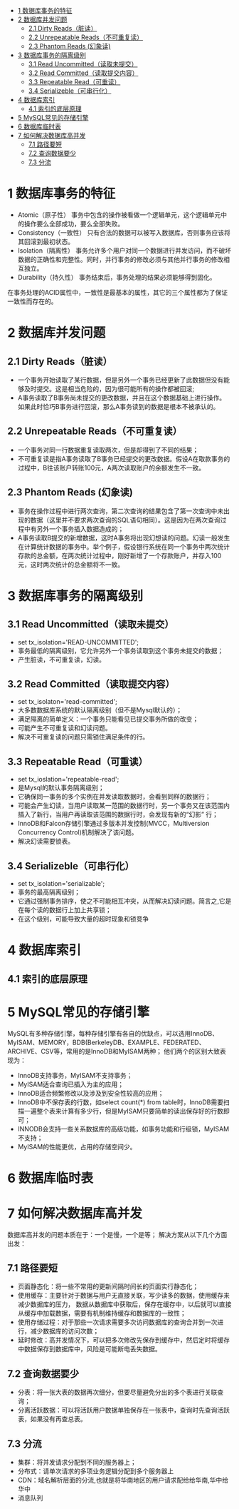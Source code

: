 <!-- TOC -->

- [1 数据库事务的特征](#1-数据库事务的特征)
- [2 数据库并发问题](#2-数据库并发问题)
    - [2.1 Dirty Reads（脏读）](#21-dirty-reads脏读)
    - [2.2 Unrepeatable Reads（不可重复读）](#22-unrepeatable-reads不可重复读)
    - [2.3 Phantom Reads (幻象读)](#23-phantom-reads-幻象读)
- [3 数据库事务的隔离级别](#3-数据库事务的隔离级别)
    - [3.1 Read Uncommitted（读取未提交）](#31-read-uncommitted读取未提交)
    - [3.2 Read Committed（读取提交内容）](#32-read-committed读取提交内容)
    - [3.3 Repeatable Read（可重读）](#33-repeatable-read可重读)
    - [3.4 Serializeble（可串行化）](#34-serializeble可串行化)
- [4 数据库索引](#4-数据库索引)
    - [4.1 索引的底层原理](#41-索引的底层原理)
- [5 MySQL常见的存储引擎](#5-mysql常见的存储引擎)
- [6 数据库临时表](#6-数据库临时表)
- [7 如何解决数据库高并发](#7-如何解决数据库高并发)
    - [7.1 路径要短](#71-路径要短)
    - [7.2 查询数据要少](#72-查询数据要少)
    - [7.3 分流](#73-分流)

<!-- /TOC -->
# 1 数据库事务的特征
* Atomic（原子性）
事务中包含的操作被看做一个逻辑单元，这个逻辑单元中的操作要么全部成功，要么全部失败。
* Consistency（一致性）
只有合法的数据可以被写入数据库，否则事务应该将其回滚到最初状态。
* Isolation（隔离性）
事务允许多个用户对同一个数据进行并发访问，而不破坏数据的正确性和完整性。同时，并行事务的修改必须与其他并行事务的修改相互独立。 
* Durability（持久性）
事务结束后，事务处理的结果必须能够得到固化。

在事务处理的ACID属性中，一致性是最基本的属性，其它的三个属性都为了保证一致性而存在的。
# 2 数据库并发问题
## 2.1 Dirty Reads（脏读）
* 一个事务开始读取了某行数据，但是另外一个事务已经更新了此数据但没有能够及时提交。这是相当危险的，因为很可能所有的操作都被回滚;
* A事务读取了B事务尚未提交的更改数据，并且在这个数据基础上进行操作。如果此时恰巧B事务进行回滚，那么A事务读到的数据是根本不被承认的。
## 2.2 Unrepeatable Reads（不可重复读）
* 一个事务对同一行数据重复读取两次，但是却得到了不同的结果；
* 不可重复读是指A事务读取了B事务已经提交的更改数据。假设A在取款事务的过程中，B往该账户转账100元，A两次读取账户的余额发生不一致。
## 2.3 Phantom Reads (幻象读)
* 事务在操作过程中进行两次查询，第二次查询的结果包含了第一次查询中未出现的数据（这里并不要求两次查询的SQL语句相同）。这是因为在两次查询过程中有另外一个事务插入数据造成的；
* A事务读取B提交的新增数据，这时A事务将出现幻想读的问题。幻读一般发生在计算统计数据的事务中。举个例子，假设银行系统在同一个事务中两次统计存款的总金额，在两次统计过程中，刚好新增了一个存款账户，并存入100元，这时两次统计的总金额将不一致。
# 3 数据库事务的隔离级别
## 3.1 Read Uncommitted（读取未提交）
* set tx_isolation='READ-UNCOMMITTED';
* 事务最低的隔离级别，它允许另外一个事务读取到这个事务未提交的数据；
* 产生脏读，不可重复读，幻读。
## 3.2 Read Committed（读取提交内容）
* set tx_isolaton='read-committed';
* 大多数数据库系统的默认隔离级别（但不是Mysql默认的）；
* 满足隔离的简单定义：一个事务只能看见已提交事务所做的改变；
* 可能产生不可重复读和幻读问题。
* 解决不可重复读的问题只需锁住满足条件的行。
## 3.3 Repeatable Read（可重读）
* set tx_ioslation='repeatable-read';
* 是Mysql的默认事务隔离级别；
* 它确保同一事务的多个实例在并发读取数据时，会看到同样的数据行；
* 可能会产生幻读，当用户读取某一范围的数据行时，另一个事务又在该范围内插入了新行，当用户再读取该范围的数据行时，会发现有新的“幻影” 行；
* InnoDB和Falcon存储引擎通过多版本并发控制(MVCC，Multiversion Concurrency Control)机制解决了该问题。
* 解决幻读需要锁表。
## 3.4 Serializeble（可串行化）
* set tx_isolation='serializable';
* 事务的最高隔离级别；
* 它通过强制事务排序，使之不可能相互冲突，从而解决幻读问题。简言之,它是在每个读的数据行上加上共享锁；
* 在这个级别，可能导致大量的超时现象和锁竞争

# 4 数据库索引
## 4.1 索引的底层原理


# 5 MySQL常见的存储引擎
MySQL有多种存储引擎，每种存储引擎有各自的优缺点，可以选用InnoDB、MyISAM、MEMORY，BDB(BerkeleyDB、EXAMPLE、FEDERATED、ARCHIVE、CSV等，常用的是InnoDB和MyISAM两种；
他们两个的区别大致表现为：
* InnoDB支持事务，MyISAM不支持事务；
* MyISAM适合查询已插入为主的应用；
* InnoDB适合频繁修改以及涉及到安全性较高的应用；
* InnoDB中不保存表的行数，如select count(*) from table时，InnoDB需要扫描一遍整个表来计算有多少行，但是MyISAM只要简单的读出保存好的行数即可；
* INNODB会支持一些关系数据库的高级功能，如事务功能和行级锁，MyISAM不支持；
* MyISAM的性能更优，占用的存储空间少。  
# 6 数据库临时表

# 7 如何解决数据库高并发
数据库高并发的问题本质在于：一个是慢，一个是等；
解决方案从以下几个方面出发：
## 7.1 路径要短
* 页面静态化：将一些不常用的更新间隔时间长的页面实行静态化；
* 使用缓存：主要针对于数据与用户无直接关联，写少读多的数据，使用缓存来减少数据库的压力，
数据从数据库中获取后，保存在缓存中，以后就可以直接从缓存中加载数据，需要有机制维持缓存和数据库的一致性；
* 使用存储过程：对于那些一次请求需要多次访问数据库的查询合并到一次进行，减少数据库的访问次数；
* 延时修改：高并发情况下，可以把多次修改先保存到缓存中，然后定时将缓存中数据保存到数据库中，风险是可能断电丢失数据。
## 7.2 查询数据要少
* 分表：将一张大表的数据再次细分，但要尽量避免分出的多个表进行关联查询；
* 分离活跃数据：可以将活跃用户数据单独保存在一张表中，查询时先查询活跃表，如果没有再查总表。
## 7.3 分流
* 集群：将并发请求分配到不同的服务器上；
* 分布式：请单次请求的多项业务逻辑分配到多个服务器上
* CDN：域名解析层面的分流,也就是将华南地区的用户请求配给给华南,华中给华中
* 消息队列
